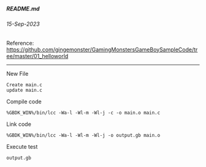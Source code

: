 ##### README.md
###### 15-Sep-2023
Reference: https://github.com/gingemonster/GamingMonstersGameBoySampleCode/tree/master/01_helloworld
<hr />

New File
```
Create main.c
update main.c
```
Compile code
```
%GBDK_WIN%/bin/lcc -Wa-l -Wl-m -Wl-j -c -o main.o main.c
```
Link code
```
%GBDK_WIN%/bin/lcc -Wa-l -Wl-m -Wl-j -o output.gb main.o
```
Execute test
```
output.gb
```